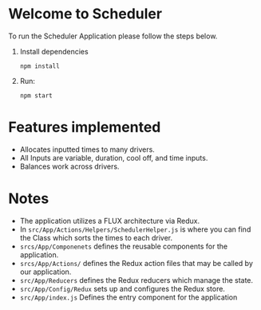 # Welcome to Scheduler

To run the Scheduler Application please follow the steps below.

1. Install dependencies

    `npm install`
3. Run:

    `npm start`

# Features implemented
- Allocates inputted times to many drivers.
- All Inputs are variable, duration, cool off, and time inputs.
- Balances work across drivers.

# Notes

- The application utilizes a FLUX architecture via Redux.
- In `src/App/Actions/Helpers/SchedulerHelper.js` is where you can find the Class which sorts the times to each driver.
- `srcs/App/Componenets` defines the reusable components for the application.
- `srcs/App/Actions/` defines the Redux action files that may be called by our application.
- `src/App/Reducers` defines the Redux reducers which manage the state.
- `src/App/Config/Redux` sets up and configures the Redux store.
- `src/App/index.js` Defines the entry component for the application

